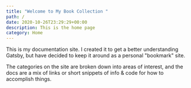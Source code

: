 ```yaml
---
title: "Welcome to My Book Collection "
path: /
date: 2020-10-26T23:29:29+00:00
description: This is the home page
category: Home
---
```

This is my documentation site. I created it to get a better understanding Gatsby, but have decided to keep it around as a personal "bookmark" site. 

The categories on the site are broken down into areas of interest, and the docs are a mix of links or short snippets of info & code for how to accomplish things.